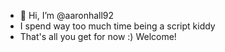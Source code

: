 - 👋 Hi, I’m @aaronhall92
- I spend way too much time being a script kiddy
- That's all you get for now :) Welcome!

<!---
aaronhall92/aaronhall92 is a ✨ special ✨ repository because its `README.md` (this file) appears on your GitHub profile.
You can click the Preview link to take a look at your changes.
--->
